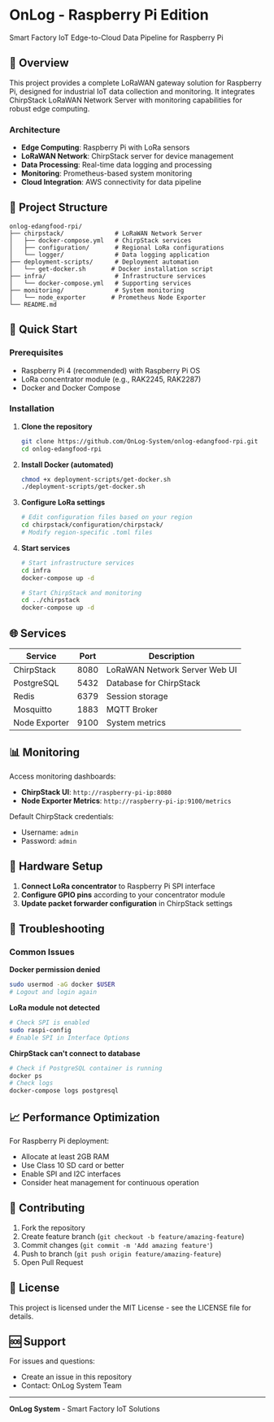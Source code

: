# OnLog - Raspberry Pi Edition

Smart Factory IoT Edge-to-Cloud Data Pipeline for Raspberry Pi

## 🚀 Overview

This project provides a complete LoRaWAN gateway solution for Raspberry Pi, designed for industrial IoT data collection and monitoring. It integrates ChirpStack LoRaWAN Network Server with monitoring capabilities for robust edge computing.

### Architecture
- **Edge Computing**: Raspberry Pi with LoRa sensors
- **LoRaWAN Network**: ChirpStack server for device management
- **Data Processing**: Real-time data logging and processing
- **Monitoring**: Prometheus-based system monitoring
- **Cloud Integration**: AWS connectivity for data pipeline

## 📁 Project Structure

```
onlog-edangfood-rpi/
├── chirpstack/              # LoRaWAN Network Server
│   ├── docker-compose.yml   # ChirpStack services
│   ├── configuration/       # Regional LoRa configurations
│   └── logger/              # Data logging application
├── deployment-scripts/      # Deployment automation
│   └── get-docker.sh       # Docker installation script
├── infra/                   # Infrastructure services
│   └── docker-compose.yml   # Supporting services
├── monitoring/              # System monitoring
│   └── node_exporter       # Prometheus Node Exporter
└── README.md
```

## 🔧 Quick Start

### Prerequisites
- Raspberry Pi 4 (recommended) with Raspberry Pi OS
- LoRa concentrator module (e.g., RAK2245, RAK2287)
- Docker and Docker Compose

### Installation

1. **Clone the repository**
   ```bash
   git clone https://github.com/OnLog-System/onlog-edangfood-rpi.git
   cd onlog-edangfood-rpi
   ```

2. **Install Docker (automated)**
   ```bash
   chmod +x deployment-scripts/get-docker.sh
   ./deployment-scripts/get-docker.sh
   ```

3. **Configure LoRa settings**
   ```bash
   # Edit configuration files based on your region
   cd chirpstack/configuration/chirpstack/
   # Modify region-specific .toml files
   ```

4. **Start services**
   ```bash
   # Start infrastructure services
   cd infra
   docker-compose up -d
   
   # Start ChirpStack and monitoring
   cd ../chirpstack
   docker-compose up -d
   ```

## 🌐 Services

| Service | Port | Description |
|---------|------|-------------|
| ChirpStack | 8080 | LoRaWAN Network Server Web UI |
| PostgreSQL | 5432 | Database for ChirpStack |
| Redis | 6379 | Session storage |
| Mosquitto | 1883 | MQTT Broker |
| Node Exporter | 9100 | System metrics |

## 📊 Monitoring

Access monitoring dashboards:
- **ChirpStack UI**: `http://raspberry-pi-ip:8080`
- **Node Exporter Metrics**: `http://raspberry-pi-ip:9100/metrics`

Default ChirpStack credentials:
- Username: `admin`
- Password: `admin`

## 🔌 Hardware Setup

1. **Connect LoRa concentrator** to Raspberry Pi SPI interface
2. **Configure GPIO pins** according to your concentrator module
3. **Update packet forwarder configuration** in ChirpStack settings

## 🐛 Troubleshooting

### Common Issues

**Docker permission denied**
```bash
sudo usermod -aG docker $USER
# Logout and login again
```

**LoRa module not detected**
```bash
# Check SPI is enabled
sudo raspi-config
# Enable SPI in Interface Options
```

**ChirpStack can't connect to database**
```bash
# Check if PostgreSQL container is running
docker ps
# Check logs
docker-compose logs postgresql
```

## 📈 Performance Optimization

For Raspberry Pi deployment:
- Allocate at least 2GB RAM
- Use Class 10 SD card or better
- Enable SPI and I2C interfaces
- Consider heat management for continuous operation

## 🤝 Contributing

1. Fork the repository
2. Create feature branch (`git checkout -b feature/amazing-feature`)
3. Commit changes (`git commit -m 'Add amazing feature'`)
4. Push to branch (`git push origin feature/amazing-feature`)
5. Open Pull Request

## 📄 License

This project is licensed under the MIT License - see the LICENSE file for details.

## 🆘 Support

For issues and questions:
- Create an issue in this repository
- Contact: OnLog System Team

---
**OnLog System** - Smart Factory IoT Solutions